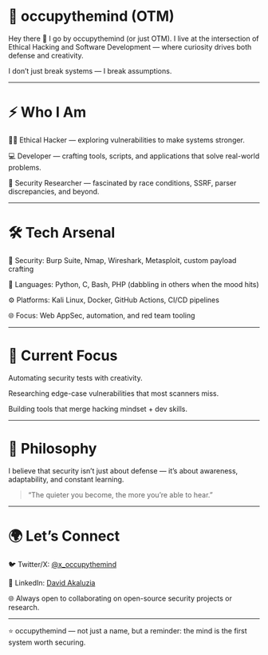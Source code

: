 # 🧠 occupythemind (OTM)

Hey there 👋 I go by occupythemind (or just OTM).
I live at the intersection of Ethical Hacking and Software Development — where curiosity drives both defense and creativity.

I don’t just break systems — I break assumptions.


---

# ⚡ Who I Am

🕵️‍♂️ Ethical Hacker — exploring vulnerabilities to make systems stronger.

💻 Developer — crafting tools, scripts, and applications that solve real-world problems.

🎯 Security Researcher — fascinated by race conditions, SSRF, parser discrepancies, and beyond.



---

# 🛠 Tech Arsenal

🔐 Security: Burp Suite, Nmap, Wireshark, Metasploit, custom payload crafting

🐍 Languages: Python, C, Bash, PHP (dabbling in others when the mood hits)

⚙️ Platforms: Kali Linux, Docker, GitHub Actions, CI/CD pipelines

🌐 Focus: Web AppSec, automation, and red team tooling



---

# 🚀 Current Focus

Automating security tests with creativity.

Researching edge-case vulnerabilities that most scanners miss.

Building tools that merge hacking mindset + dev skills.



---

# 🎯 Philosophy

I believe that security isn’t just about defense — it’s about awareness, adaptability, and constant learning.

> “The quieter you become, the more you’re able to hear.”




---

# 🌍 Let’s Connect

🐦 Twitter/X: [@x_occupythemind](https://x.com/x_occupythemind?t=Xld_VOqFAYSSEb4Nf9X7kQ&s=09)

💼 LinkedIn: [David Akaluzia](https://www.linkedin.com/in/david-akaluzia-14547336a?utm_source=share&utm_campaign=share_via&utm_content=profile&utm_medium=android_app)

🌐 Always open to collaborating on open-source security projects or research.



---

⭐️ occupythemind — not just a name, but a reminder: the mind is the first system worth securing.
